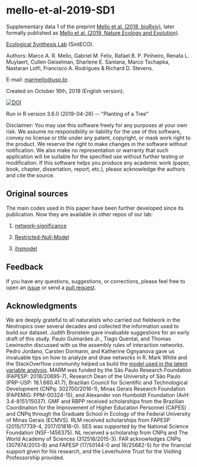 # mello-et-al-2019-SD1

Supplementary data 1 of the preprint [Mello et al. (2018, bioRxiv)](https://doi.org/10.1101/452565), later formally published as [Mello et al. (2019, Nature Ecology and Evolution)](https://doi.org/10.1038/s41559-019-1002-3).

[Ecological Synthesis Lab](https://marcomellolab.wordpress.com) (SintECO).

Authors: Marco A. R. Mello, Gabriel M. Felix, Rafael B. P. Pinheiro, Renata L. Muylaert, Cullen Geiselman, Sharlene E. Santana, Marco Tschapka, Nastaran Lotfi, Francisco A. Rodrigues & Richard D. Stevens.

E-mail: marmello@usp.br. 

Created on October 16th, 2018 (English version).

<a href="https://doi.org/10.5281/zenodo.3360862"><img src="https://zenodo.org/badge/DOI/10.5281/zenodo.3360862.svg" alt="DOI"></a>

Run in R version 3.6.0 (2019-04-26) -- "Planting of a Tree"

Disclaimer: You may use this software freely for any purposes at your own risk. We assume no responsibility or liability for the use of this software, convey no license or title under any patent, copyright, or mask work right to the product. We reserve the right to make changes in the software without notification. We also make no representation or warranty that such application will be suitable for the specified use without further testing or modification. If this software helps you produce any academic work (paper, book, chapter, dissertation, report, etc.), please acknowledge the authors and cite the source.


## Original sources

The main codes used in this paper have been further developed since its publication. Now they are available in other repos of our lab:

1. [network-significance](https://github.com/marmello77/network-significance)

2. [Restricted-Null-Model](https://github.com/gabrielmfelix/Restricted-Null-Model)

3. [ihsmodel](https://github.com/pinheirorbp/ihsmodel)


## Feedback

If you have any questions, suggestions, or corrections, please feel free to open an [issue](https://github.com/marmello77/mello-et-al-2018-SD1/issues) or send a [pull request](https://github.com/marmello77/mello-et-al-2018-SD1/pulls).


## Acknowledgments

We are deeply grateful to all naturalists who carried out fieldwork in the Neotropics over several decades and collected the information used to build our dataset. Judith Bronstein gave invaluable suggestions for an early draft of this study. Paulo Guimarães Jr., Tiago Quental, and Thomas Lewinsohn discussed with us the assembly rules of interaction networks. Pedro Jordano, Carsten Dormann, and Katherine Ognyanova gave us invaluable tips on how to analyze and draw networks in R. Mark White and the StackOverflow community helped us build the [model used in the latent variable analysis](https://stackoverflow.com/questions/44114501/model-identification-in-lavaan-for-r). MARM was funded by the São Paulo Research Foundation (FAPESP: 2018/20695-7), Research Dean of the University of São Paulo (PRP-USP: 18.1.660.41.7), Brazilian Council for Scientific and Technological Development (CNPq: 302700/2016-1), Minas Gerais Research Foundation (FAPEMIG: PPM-00324-15), and Alexander von Humboldt Foundation (AvH: 3.4-8151/15037). GMF and RBPP received scholarships from the Brazilian Coordination for the Improvement of Higher Education Personnel (CAPES) and CNPq through the Graduate School in Ecology of the Federal University of Minas Gerais (ECMVS). RLM received scholarships from FAPESP (2015/17739-4, 2017/01816-0). SES was supported by the National Science Foundation (NSF-1456375). NL received a scholarship from CNPq and The World Academy of Sciences (312518/2015-3). FAR acknowledges CNPq (307974/2013-8) and FAPESP (17/50144-0 and 16/25682-5) for the financial support given for his research, and the Leverhulme Trust for the Visiting Professorship provided. 
